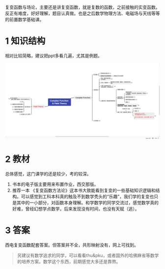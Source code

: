 复变函数与场论，主要还是讲复变函数，就是复数的函数，之前接触的实变函数。反正有难度，好好理解，题目认真做。也是之后数学物理方法、电磁场与天线等等的前置数学基础课。



# 1 知识结构

相对比较简略，建议把ppt多看几遍，尤其是例题。

![image-20220817170735893](README.assets/image-20220817170735893.png)



# 2 教材

总体感觉，这门课学的还是较少，考的较深。

1. 书本的电子版主要用来布置作业，西交那版。
2. 推荐一本 《复变函数方法论》这本书大致能看到复变的一些基础知识逻辑和结构。可以感觉到工科本科真的触及不到数学秃头的“乐趣"，我们学的复变也只是其中的一小部分，对函数本身理解。和学数学的同学交流过，感觉数学真的好难，曾经幻想学点数学，后来发现没有时间，也没有天赋（逃）。



# 3 答案

西电复变函数配套答案。但答案并不全，共形映射没有，网上可找到。



> 另建议有数学追求的同学，可以看看thu&pku，或者国外的哈佛麻省等数学的培养方案。数学这个东西，前期感觉大多还是靠熬。
